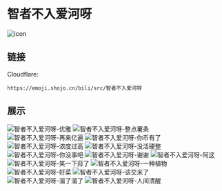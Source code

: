 # 智者不入爱河呀
![icon](https://emoji.shojo.cn/bili/src/智者不入爱河呀/icon.png)
## 链接
Cloudflare:
```
https://emoji.shojo.cn/bili/src/智者不入爱河呀
```
## 展示
![智者不入爱河呀-优雅](https://emoji.shojo.cn/bili/src/智者不入爱河呀/智者不入爱河呀-优雅.png)
![智者不入爱河呀-整点薯条](https://emoji.shojo.cn/bili/src/智者不入爱河呀/智者不入爱河呀-整点薯条.png)
![智者不入爱河呀-再来亿遍](https://emoji.shojo.cn/bili/src/智者不入爱河呀/智者不入爱河呀-再来亿遍.png)
![智者不入爱河呀-你币有了](https://emoji.shojo.cn/bili/src/智者不入爱河呀/智者不入爱河呀-你币有了.png)
![智者不入爱河呀-浓度过高](https://emoji.shojo.cn/bili/src/智者不入爱河呀/智者不入爱河呀-浓度过高.png)
![智者不入爱河呀-没活硬整](https://emoji.shojo.cn/bili/src/智者不入爱河呀/智者不入爱河呀-没活硬整.png)
![智者不入爱河呀-你没事吧](https://emoji.shojo.cn/bili/src/智者不入爱河呀/智者不入爱河呀-你没事吧.png)
![智者不入爱河呀-谢谢](https://emoji.shojo.cn/bili/src/智者不入爱河呀/智者不入爱河呀-谢谢.png)
![智者不入爱河呀-阿这](https://emoji.shojo.cn/bili/src/智者不入爱河呀/智者不入爱河呀-阿这.png)
![智者不入爱河呀-笑一下蒜了](https://emoji.shojo.cn/bili/src/智者不入爱河呀/智者不入爱河呀-笑一下蒜了.png)
![智者不入爱河呀-一种植物](https://emoji.shojo.cn/bili/src/智者不入爱河呀/智者不入爱河呀-一种植物.png)
![智者不入爱河呀-好菜](https://emoji.shojo.cn/bili/src/智者不入爱河呀/智者不入爱河呀-好菜.png)
![智者不入爱河呀-该交米了](https://emoji.shojo.cn/bili/src/智者不入爱河呀/智者不入爱河呀-该交米了.png)
![智者不入爱河呀-溜了溜了](https://emoji.shojo.cn/bili/src/智者不入爱河呀/智者不入爱河呀-溜了溜了.png)
![智者不入爱河呀-人间清醒](https://emoji.shojo.cn/bili/src/智者不入爱河呀/智者不入爱河呀-人间清醒.png)
